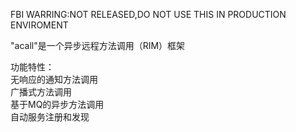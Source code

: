 FBI WARRING:NOT RELEASED,DO NOT USE THIS IN PRODUCTION ENVIROMENT  

"acall"是一个异步远程方法调用（RIM）框架
 
功能特性：   
	无响应的通知方法调用   
	广播式方法调用  
	基于MQ的异步方法调用  
	自动服务注册和发现 
	
